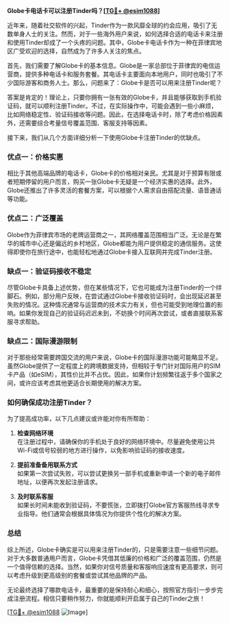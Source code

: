 **Globe卡电话卡可以注册Tinder吗？[[TG💪+ @esim1088](https://t.me/s/esim1088)]**

近年来，随着社交软件的兴起，Tinder作为一款风靡全球的约会应用，吸引了无数单身人士的关注。然而，对于一些海外用户来说，如何选择合适的电话卡来注册和使用Tinder却成了一个头疼的问题。其中，Globe卡电话卡作为一种在菲律宾地区广受欢迎的选择，自然成为了许多人关注的焦点。

首先，我们需要了解Globe卡的基本信息。Globe是一家总部位于菲律宾的电信运营商，提供多种电话卡和服务套餐。其电话卡主要面向本地用户，同时也吸引了不少国际游客和商务人士。那么，问题来了：Globe卡是否可以用来注册Tinder呢？

答案是肯定的！理论上，只要你拥有一张有效的Globe卡，并且能够获取到手机验证码，就可以顺利注册Tinder。不过，在实际操作中，可能会遇到一些小麻烦，比如网络稳定性、验证码接收等问题。因此，在选择电话卡时，除了考虑价格因素外，还需要综合考量信号覆盖范围、客服支持等因素。

接下来，我们从几个方面详细分析一下使用Globe卡注册Tinder的优缺点。

### **优点一：价格实惠**
相比于其他高端品牌的电话卡，Globe卡的价格相对亲民。尤其是对于预算有限或者短期停留的用户而言，购买一张Globe卡无疑是一个经济实惠的选择。此外，Globe还推出了许多灵活的套餐方案，可以根据个人需求自由搭配流量、语音通话等功能。

### **优点二：广泛覆盖**
Globe作为菲律宾市场的老牌运营商之一，其网络覆盖范围相当广泛。无论是在繁华的城市中心还是偏远的乡村地区，Globe都能为用户提供稳定的通信服务。这使得即使你在旅行途中，也能轻松地通过Globe卡接入互联网并完成Tinder注册。

### **缺点一：验证码接收不稳定**
尽管Globe卡具备上述优势，但在某些情况下，它也可能成为注册Tinder的一个绊脚石。例如，部分用户反映，在尝试通过Globe卡接收验证码时，会出现延迟甚至失败的情况。这种情况通常与运营商的技术实力有关，但也可能受到地理位置的影响。如果你发现自己的验证码迟迟未到，不妨换个时间再次尝试，或者直接联系客服寻求帮助。

### **缺点二：国际漫游限制**
对于那些经常需要跨国交流的用户来说，Globe卡的国际漫游功能可能略显不足。虽然Globe提供了一定程度上的跨境数据支持，但相较于专门针对国际用户的SIM卡产品（如eSIM），其性价比并不占优。因此，如果你计划频繁往返于多个国家之间，或许应该考虑其他更适合长期使用的解决方案。

### **如何确保成功注册Tinder？**
为了提高成功率，以下几点建议或许能对你有所帮助：

1. **检查网络环境**  
   在注册过程中，请确保你的手机处于良好的网络环境中。尽量避免使用公共Wi-Fi或信号较弱的地方进行操作，以免影响验证码的接收速度。

2. **提前准备备用联系方式**  
   如果第一次尝试失败，可以尝试更换另一部手机或重新申请一个新的电子邮件地址，以便再次发起注册请求。

3. **及时联系客服**  
   如果长时间未能收到验证码，不要慌张，立即拨打Globe官方客服热线寻求专业指导。他们通常会根据具体情况为你提供个性化的解决方案。

### **总结**
综上所述，Globe卡确实是可以用来注册Tinder的，只是需要注意一些细节问题。对于大多数普通用户而言，Globe卡凭借其低廉的价格和广泛的覆盖范围，仍然是一个值得信赖的选择。当然，如果你对信号质量和客服响应速度有更高要求，则可以考虑升级到更高级别的套餐或尝试其他品牌的产品。

无论最终选择了哪款电话卡，最重要的是保持耐心和细心，按照官方指引一步步完成注册流程。相信只要稍作努力，你就能顺利开启属于自己的Tinder之旅！

[[TG💪+ @esim1088](https://t.me/s/esim1088) ![Image](https://i.postimg.cc/4NQfJmqS/Snipaste-2025-05-13-00-14-12.png)]
